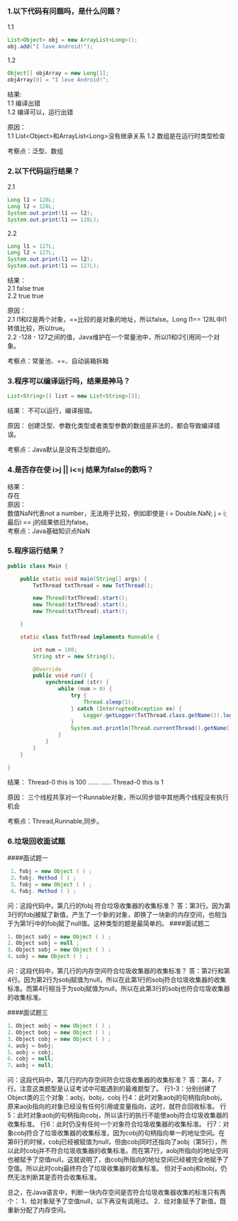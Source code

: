 
### 1.以下代码有问题吗，是什么问题？
1.1
```java
List<Object> obj = new ArrayList<Long>();
obj.add("I love Android!");
```

1.2
```java
Object[] objArray = new Long[1];
objArray[0] = "I love Android!";
```

结果:   
1.1 编译出错   
1.2 编译可以，运行出错

原因：   
1.1 List\<Object\>和ArrayList\<Long\>没有继承关系
1.2 数组是在运行时类型检查

考察点：泛型、数组

### 2.以下代码运行结果？
2.1
```java
Long l1 = 128L;
Long l2 = 128L;
System.out.print(l1 == l2);
System.out.print(l1 == 128L);
```

2.2
```java
Long l1 = 127L;
Long l2 = 127L;
System.out.print(l1 == l2);
System.out.print(l1 == 127L);
```

结果：   
2.1 false  true   
2.2 true  true

原因：   
2.1 l1和l2是两个对象，==比较的是对象的地址，所以false。Long l1== 128L中l1转值比较，所以true。   
2.2 -128 - 127之间的值，Java维护在一个常量池中，所以l1和l2引用同一个对象。

考察点：常量池、==、自动装箱拆箱

### 3.程序可以编译运行吗，结果是神马？
```java
List<String>[] list = new List<String>[3];
```

结果：
不可以运行，编译报错。

原因：
创建泛型、参数化类型或者类型参数的数组是非法的，都会导致编译错误。

考察点：Java默认是没有泛型数组的。

### 4.是否存在使 i>j || i<=j 结果为false的数吗？
结果：  
存在  
原因：  
数值NaN代表not a number，无法用于比较，例如即使是 i = Double.NaN; j = i; 最后i == j的结果依旧为false。  
考察点：Java基础知识点NaN  

### 5.程序运行结果？
```java
public class Main {

    public static void main(String[] args) {
        TxtThread txtThread = new TxtThread();

        new Thread(txtThread).start();
        new Thread(txtThread).start();
        new Thread(txtThread).start();

    }

    static class TxtThread implements Runnable {

        int num = 100;
        String str = new String();

        @Override
        public void run() {
            synchronized (str) {
                while (num > 0) {
                    try {
                        Thread.sleep(1);
                    } catch (InterruptedException ex) {
                        Logger.getLogger(TxtThread.class.getName()).log(Level.SEVERE, null, ex);
                    }
                    System.out.println(Thread.currentThread().getName() + " this is " + num--);
                }
            }
        }
    }

}
```
结果：
Thread-0 this is 100
......
......
Thread-0 this is 1

原因：
三个线程共享对一个Runnable对象，所以同步锁中其他两个线程没有执行机会

考察点：Thread,Runnable,同步。

### 6.垃圾回收面试题
####面试题一
```java
 1．fobj = new Object ( ) ;   
 2．fobj. Method ( ) ;   
 3．fobj = new Object ( ) ;   
 4．fobj. Method ( ) ;   
```
问：这段代码中，第几行的fobj 符合垃圾收集器的收集标准？ 
答：第3行。因为第3行的fobj被赋了新值，产生了一个新的对象，即换了一块新的内存空间，也相当于为第1行中的fobj赋了null值。这种类型的题是最简单的。 
####面试题二
```java
1．Object sobj = new Object ( ) ;   
2．Object sobj = null ;   
3．Object sobj = new Object ( ) ;   
4．sobj = new Object ( ) ;   
```
问：这段代码中，第几行的内存空间符合垃圾收集器的收集标准？ 
答：第2行和第4行。因为第2行为sobj赋值为null，所以在此第1行的sobj符合垃圾收集器的收集标准。而第4行相当于为sobj赋值为null，所以在此第3行的sobj也符合垃圾收集器的收集标准。

####面试题三
```java
1．Object aobj = new Object ( ) ;   
2．Object bobj = new Object ( ) ;   
3．Object cobj = new Object ( ) ;   
4．aobj = bobj;   
5．aobj = cobj;   
6．cobj = null;   
7．aobj = null; 
```
问：这段代码中，第几行的内存空间符合垃圾收集器的收集标准？ 
答：第4，7行。注意这类题型是认证考试中可能遇到的最难题型了。 
行1-3：分别创建了Object类的三个对象：aobj，bobj，cobj
行4：此时对象aobj的句柄指向bobj，原来aojb指向的对象已经没有任何引用或变量指向，这时，就符合回收标准。
行5：此时对象aobj的句柄指向cobj，所以该行的执行不能使aobj符合垃圾收集器的收集标准。 
行6：此时仍没有任何一个对象符合垃圾收集器的收集标准。 
行7：对象cobj符合了垃圾收集器的收集标准，因为cobj的句柄指向单一的地址空间。在第6行的时候，cobj已经被赋值为null，但由cobj同时还指向了aobj（第5行），所以此时cobj并不符合垃圾收集器的收集标准。而在第7行，aobj所指向的地址空间也被赋予了空值null，这就说明了，由cobj所指向的地址空间已经被完全地赋予了空值。所以此时cobj最终符合了垃圾收集器的收集标准。 但对于aobj和bobj，仍然无法判断其是否符合收集标准。 

总之，在Java语言中，判断一块内存空间是否符合垃圾收集器收集的标准只有两个： 
1．给对象赋予了空值null，以下再没有调用过。 
2．给对象赋予了新值，既重新分配了内存空间。 
